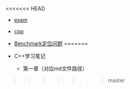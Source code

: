 <<<<<<< HEAD
* [exam](learn\exam\Schedule.md)
 
* [cpp](learn\cpp.md)

* [Benchmark定位问题](learn\skill\BanchMark测试.md)
=======
* C++学习笔记
    * 第一章（对应md文件路径）
    
>>>>>>> master
